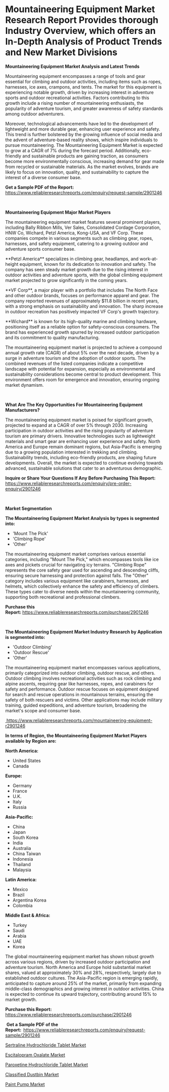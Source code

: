 <p><h1>Mountaineering Equipment Market Research Report Provides thorough Industry Overview, which offers an In-Depth Analysis of Product Trends and New Market Divisions</h1></p><p><strong>Mountaineering Equipment Market Analysis and Latest Trends</strong></p>
<p><p>Mountaineering equipment encompasses a range of tools and gear essential for climbing and outdoor activities, including items such as ropes, harnesses, ice axes, crampons, and tents. The market for this equipment is experiencing notable growth, driven by increasing interest in adventure sports and outdoor recreational activities. Factors contributing to this growth include a rising number of mountaineering enthusiasts, the popularity of adventure tourism, and greater awareness of safety standards among outdoor adventurers.</p><p>Moreover, technological advancements have led to the development of lightweight and more durable gear, enhancing user experience and safety. This trend is further bolstered by the growing influence of social media and the advent of adventure-based reality shows, which inspire individuals to pursue mountaineering. The Mountaineering Equipment Market is expected to grow at a CAGR of 7% during the forecast period. Additionally, eco-friendly and sustainable products are gaining traction, as consumers become more environmentally conscious, increasing demand for gear made from recycled or sustainable materials. As the market evolves, brands are likely to focus on innovation, quality, and sustainability to capture the interest of a diverse consumer base.</p></p>
<p><strong>Get a Sample PDF of the Report:&nbsp;</strong> <a href="https://www.reliableresearchreports.com/enquiry/request-sample/2901246?utm_campaign=102&utm_medium=2&utm_source=Github&utm_content=ia&utm_term=16032025&utm_id=mountaineering-equipment">https://www.reliableresearchreports.com/enquiry/request-sample/2901246</a></p>
<p>&nbsp;</p>
<p><strong>Mountaineering Equipment Major Market Players</strong></p>
<p><p>The mountaineering equipment market features several prominent players, including Bally Ribbon Mills, Ver Sales, Consolidated Cordage Corporation, HNW Co, Wichard, Petzl America, Kong-USA, and VF Corp. These companies compete in various segments such as climbing gear, ropes, harnesses, and safety equipment, catering to a growing outdoor and adventure sports consumer base.</p><p>**Petzl America** specializes in climbing gear, headlamps, and work-at-height equipment, known for its dedication to innovation and safety. The company has seen steady market growth due to the rising interest in outdoor activities and adventure sports, with the global climbing equipment market projected to grow significantly in the coming years.</p><p>**VF Corp**, a major player with a portfolio that includes The North Face and other outdoor brands, focuses on performance apparel and gear. The company reported revenues of approximately $11.8 billion in recent years, with a strong emphasis on sustainability and innovation. The sharp increase in outdoor recreation has positively impacted VF Corp's growth trajectory.</p><p>**Wichard** is known for its high-quality marine and climbing hardware, positioning itself as a reliable option for safety-conscious consumers. The brand has experienced growth spurred by increased outdoor participation and its commitment to quality manufacturing.</p><p>The mountaineering equipment market is projected to achieve a compound annual growth rate (CAGR) of about 5% over the next decade, driven by a surge in adventure tourism and the adoption of outdoor sports. The combined revenues of the listed companies indicate a competitive landscape with potential for expansion, especially as environmental and sustainability considerations become central to product development. This environment offers room for emergence and innovation, ensuring ongoing market dynamism.</p></p>
<p>&nbsp;</p>
<p><strong>What Are The Key Opportunities For Mountaineering Equipment Manufacturers?</strong></p>
<p><p>The mountaineering equipment market is poised for significant growth, projected to expand at a CAGR of over 5% through 2030. Increasing participation in outdoor activities and the rising popularity of adventure tourism are primary drivers. Innovative technologies such as lightweight materials and smart gear are enhancing user experience and safety. North America and Europe remain dominant regions, but Asia-Pacific is emerging due to a growing population interested in trekking and climbing. Sustainability trends, including eco-friendly products, are shaping future developments. Overall, the market is expected to continue evolving towards advanced, sustainable solutions that cater to an adventurous demographic.</p></p>
<p><strong>Inquire or Share Your Questions If Any Before Purchasing This Report:</strong> <a href="https://www.reliableresearchreports.com/enquiry/pre-order-enquiry/2901246?utm_campaign=102&utm_medium=2&utm_source=Github&utm_content=ia&utm_term=16032025&utm_id=mountaineering-equipment">https://www.reliableresearchreports.com/enquiry/pre-order-enquiry/2901246</a></p>
<p>&nbsp;</p>
<p><strong>Market Segmentation</strong></p>
<p><strong>The Mountaineering Equipment Market Analysis by types is segmented into:</strong></p>
<p><ul><li>'Mount The Pick'</li><li>'Climbing Rope'</li><li>'Other'</li></ul></p>
<p><p>The mountaineering equipment market comprises various essential categories, including "Mount The Pick," which encompasses tools like ice axes and pickets crucial for navigating icy terrains. "Climbing Rope" represents the core safety gear used for ascending and descending cliffs, ensuring secure harnessing and protection against falls. The "Other" category includes various equipment like carabiners, harnesses, and helmets, which collectively enhance the safety and efficiency of climbers. These types cater to diverse needs within the mountaineering community, supporting both recreational and professional climbers.</p></p>
<p><strong>Purchase this Report:&nbsp;</strong><a href="https://www.reliableresearchreports.com/purchase/2901246?utm_campaign=102&utm_medium=2&utm_source=Github&utm_content=ia&utm_term=16032025&utm_id=mountaineering-equipment">https://www.reliableresearchreports.com/purchase/2901246</a></p>
<p>&nbsp;</p>
<p><strong>The Mountaineering Equipment Market Industry Research by Application is segmented into:</strong></p>
<p><ul><li>'Outdoor Climbing'</li><li>'Outdoor Rescue'</li><li>'Other'</li></ul></p>
<p><p>The mountaineering equipment market encompasses various applications, primarily categorized into outdoor climbing, outdoor rescue, and others. Outdoor climbing involves recreational activities such as rock climbing and alpine ascents, requiring gear like harnesses, ropes, and carabiners for safety and performance. Outdoor rescue focuses on equipment designed for search and rescue operations in mountainous terrains, ensuring the safety of both rescuers and victims. Other applications may include military training, guided expeditions, and adventure tourism, broadening the market's scope and consumer base.</p></p>
<p><a href="https://www.reliableresearchreports.com/mountaineering-equipment-r2901246?utm_campaign=102&utm_medium=2&utm_source=Github&utm_content=ia&utm_term=16032025&utm_id=mountaineering-equipment">&nbsp;https://www.reliableresearchreports.com/mountaineering-equipment-r2901246</a></p>
<p><strong>In terms of Region, the Mountaineering Equipment Market Players available by Region are:</strong></p>
<p>
    <p> <strong> North America: </strong>
        <ul>
            <li>United States</li>
            <li>Canada</li>
        </ul>
        </p> 
    <p> <strong> Europe: </strong>
        <ul>
            <li>Germany</li>
            <li>France</li>
            <li>U.K.</li>
            <li>Italy</li>
            <li>Russia</li>
        </ul>
        </p> 
    <p> <strong> Asia-Pacific: </strong>
        <ul>
            <li>China</li>
            <li>Japan</li>
            <li>South Korea</li>
            <li>India</li>
            <li>Australia</li>
            <li>China Taiwan</li>
            <li>Indonesia</li>
            <li>Thailand</li>
            <li>Malaysia</li>
        </ul>
        </p> 
    <p> <strong> Latin America: </strong>
        <ul>
            <li>Mexico</li>
            <li>Brazil</li>
            <li>Argentina Korea</li>
            <li>Colombia</li>
        </ul>
        </p> 
    <p> <strong> Middle East & Africa: </strong>
        <ul>
            <li>Turkey</li>
            <li>Saudi</li>
            <li>Arabia</li>
            <li>UAE</li>
            <li>Korea</li>
        </ul>
    </p>
    </p>
<p><p>The global mountaineering equipment market has shown robust growth across various regions, driven by increased outdoor participation and adventure tourism. North America and Europe hold substantial market shares, valued at approximately 30% and 28%, respectively, largely due to established outdoor cultures. The Asia-Pacific region is emerging rapidly, anticipated to capture around 25% of the market, primarily from expanding middle-class demographics and growing interest in outdoor activities. China is expected to continue its upward trajectory, contributing around 15% to market growth.</p></p>
<p><strong>Purchase this Report: </strong><a href="https://www.reliableresearchreports.com/purchase/2901246?utm_campaign=102&utm_medium=2&utm_source=Github&utm_content=ia&utm_term=16032025&utm_id=mountaineering-equipment">https://www.reliableresearchreports.com/purchase/2901246</a></p>
<p>&nbsp;<strong>Get a Sample PDF of the Report:&nbsp;&nbsp;</strong><a href="https://www.reliableresearchreports.com/enquiry/request-sample/2901246?utm_campaign=102&utm_medium=2&utm_source=Github&utm_content=ia&utm_term=16032025&utm_id=mountaineering-equipment">https://www.reliableresearchreports.com/enquiry/request-sample/2901246</a></p>
<p><strong></strong></p>
<p><p><a href="https://github.com/naulasulakr0/Market-Research-Report-List-1/blob/main/sertraline-hydrochloride-tablet-market.md?utm_campaign=102&utm_medium=2&utm_source=Github&utm_content=ia&utm_term=16032025&utm_id=mountaineering-equipment">Sertraline Hydrochloride Tablet Market</a></p><p><a href="https://github.com/giardafshaxb/Market-Research-Report-List-1/blob/main/escitalopram-oxalate-market.md?utm_campaign=102&utm_medium=2&utm_source=Github&utm_content=ia&utm_term=16032025&utm_id=mountaineering-equipment">Escitalopram Oxalate Market</a></p><p><a href="https://github.com/kimanyuzuga/Market-Research-Report-List-1/blob/main/paroxetine-hydrochloride-tablet-market.md?utm_campaign=102&utm_medium=2&utm_source=Github&utm_content=ia&utm_term=16032025&utm_id=mountaineering-equipment">Paroxetine Hydrochloride Tablet Market</a></p><p><a href="https://github.com/haimamuirev8/Market-Research-Report-List-1/blob/main/classified-dustbin-market.md?utm_campaign=102&utm_medium=2&utm_source=Github&utm_content=ia&utm_term=16032025&utm_id=mountaineering-equipment">Classified Dustbin Market</a></p><p><a href="https://github.com/ludongfomban/Market-Research-Report-List-1/blob/main/paint-pump-market.md?utm_campaign=102&utm_medium=2&utm_source=Github&utm_content=ia&utm_term=16032025&utm_id=mountaineering-equipment">Paint Pump Market</a></p></p>